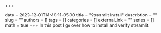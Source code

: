 +++ 

date = 2023-12-01T14:40:11-05:00
title = "Streamlit Install"
description = ""
slug = ""
authors = []
tags = []
categories = []
externalLink = ""
series = []
math = true
+++
In this post I go over how to install and verify streamlit. 
